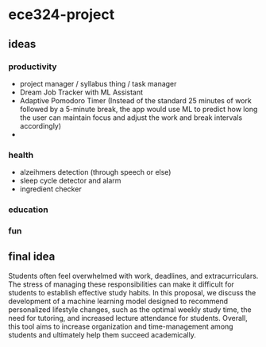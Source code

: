 # ece324-project

## ideas

### productivity
* project manager / syllabus thing / task manager
* Dream Job Tracker with ML Assistant
* Adaptive Pomodoro Timer (Instead of the standard 25 minutes of work followed by a 5-minute break, the app would use ML to predict how long the user can maintain focus and adjust the work and break intervals accordingly)
* 

### health
* alzeihmers detection (through speech or else)
* sleep cycle detector and alarm
* ingredient checker


### education


### fun


## final idea
Students often feel overwhelmed with work, deadlines, and extracurriculars. The stress of managing these 
responsibilities can make it difficult for students to establish effective study habits. In this proposal, we discuss the 
development of a machine learning model designed to recommend personalized lifestyle changes, such as the 
optimal weekly study time, the need for tutoring, and increased lecture attendance for students. Overall, this tool 
aims to increase organization and time-management among students and ultimately help them succeed 
academically.
